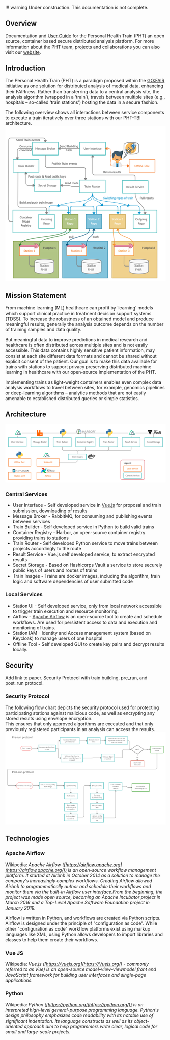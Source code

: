 !!! warning
    Under construction. This documentation is not complete.
## Overview
Documentation and [User Guide](user_guide/user_interface.md) for the Personal Health Train (PHT) an open source, container based secure distributed analysis platform.
For more information about the PHT team, projects and collaborations you can also visit our [website](https://personalhealthtrain.de/).

## Introduction
The Personal Health Train (PHT) is a paradigm proposed within the [GO:FAIR initiative](https://www.go-fair.org/implementation-networks/overview/personal-health-train/) as one solution for distributed
analysis of medical data, enhancing their FAIRness. Rather than transferring data to a central analysis site, the
analysis algorithm (wrapped in a ‘train’), travels between multiple sites (e.g., hospitals – so-called ‘train stations’)
hosting the data in a secure fashion.

The following overview shows all interactions between service components to execute a train iteratively over three stations
with our PHT-TBI architecture.
![Overview](images/process_images/pht_overview.png)

## Mission Statement
From machine learning (ML) healthcare can profit by ‘learning’ models which support clinical practice in treatment decision
support systems (TDSS). To increase the robustness of an obtained model and produce meaningful results, generally the
analysis outcome depends on the number of training samples and data quality.

But meaningful data to improve predictions in medical research and healthcare is often distributed across multiple sites
and is not easily accessible. This data contains highly sensitive patient information, may consist at each site different
data formats and cannot be shared without explicit consent of the patient. Our goal is to make this data available for trains
with stations to support privacy preserving distributed machine learning in healthcare with our open-source implementation of the PHT.

Implementing trains as light-weight containers enables even complex data analysis workflows to travel between sites, for
example, genomics pipelines or deep-learning algorithms – analytics methods that are not easily amenable to established
distributed queries or simple statistics.

## Architecture

![Architecture](images/process_images/pht_services.png)

### Central Services
* User Interface - Self developed service in [Vue.js](https://vuejs.org/guide/introduction.html) for proposal and train submission, downloading of results
* Message Broker - RabbitMQ, for consuming and publishing events between services 
* Train Builder - Self developed service in Python to build valid trains
* Container Registry - Harbor, an open-source container registry providing trains to stations
* Train Router - Self developed Python service to move trains between projects accordingly to the route
* Result Service - Vue.js self developed service, to extract encrypted results
* Secret Storage - Based on Hashicorps Vault a service to store securely public keys of users and routes of trains
* Train Images - Trains are docker images, including the algorithm, train logic and software dependencies of user submitted code

### Local Services
* Station UI - Self developed service, only from local network accessible to trigger train execution and resource monitoring.
* Airflow - [Apache Airflow](https://airflow.apache.org/) is an open-source tool to create and schedule workflows. Are used for persistent access to data and execution and monitoring of trains.
* Station IAM - Identity and Access management system (based on Keycloak) to manage users of one hospital
* Offline Tool - Self developed GUI to create key pairs and decrypt results locally.
## Security
Add link to paper. Security Protocol with train building, pre_run, and post_run protocol.

### Security Protocol
The following flow chart depicts the security protocol used for protecting participating stations against malicious code,
as well as encrypting any stored results using envelope encryption.   
This ensures that only approved algorithms 
are executed and that only previously registered participants in an analysis can access the results. 
![Security Protocol](images/process_images/security_protocol.png)

## Technologies
### Apache Airflow
Wikipedia: *Apache Airflow ([https://airflow.apache.org](https://airflow.apache.org/)) is an open-source workflow management
platform. It started at Airbnb in October 2014 as a solution to manage the company's increasingly complex workflows.
Creating Airflow allowed Airbnb to programmatically author and
schedule their workflows and monitor them via the built-in Airflow user interface.From the beginning, the project was made
open source, becoming an Apache Incubator project in March 2016 and a Top-Level Apache Software Foundation project in January 2019.*

Airflow is written in Python, and workflows are created via Python scripts. Airflow is designed under the principle of
"configuration as code". While other "configuration as code" workflow platforms exist using markup languages like XML,
using Python allows developers to import libraries and classes to help them create their workflows.

### Vue JS
Wikipedia: *Vue.js ([https://vuejs.org](https://Vuejs.org/) - commonly referred to as Vue) is an open-source model–view–viewmodel
front end JavaScript framework for building user interfaces and single-page applications.*

### Python
Wikipedia: *Python ([https://python.org](https://python.org/)) is an interpreted high-level general-purpose programming language. Python's design philosophy emphasizes
code readability with its notable use of significant indentation. Its language constructs as well as its object-oriented
approach aim to help programmers write clear, logical code for small and large-scale projects.*
